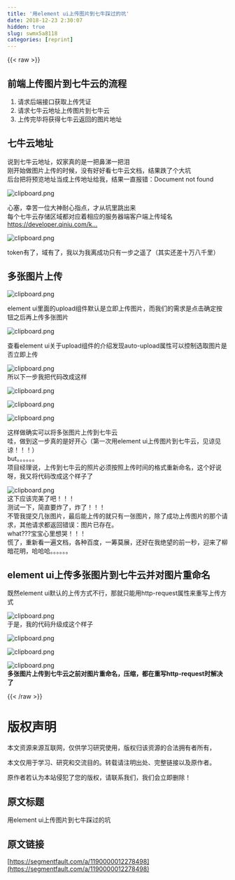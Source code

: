 ```yaml
---
title: '用element ui上传图片到七牛踩过的坑' 
date: 2018-12-23 2:30:07
hidden: true
slug: swmx5a8118
categories: [reprint]
---
```


{{< raw >}}

                    
<h2 id="articleHeader0">前端上传图片到七牛云的流程</h2>
<ol>
<li>请求后端接口获取上传凭证</li>
<li>请求七牛云地址上传图片到七牛云</li>
<li>上传完毕将获得七牛云返回的图片地址</li>
</ol>
<h2 id="articleHeader1">七牛云地址</h2>
<p>说到七牛云地址，奴家真的是一把鼻涕一把泪<br> 刚开始做图片上传的时候，没有好好看七牛云文档，结果跌了个大坑<br> 后台把将预览地址当成上传地址给我，结果一直报错：Document not found</p>
<p><span class="img-wrap"><img data-src="/img/bVZAmT?w=793&amp;h=164" src="https://static.alili.tech/img/bVZAmT?w=793&amp;h=164" alt="clipboard.png" title="clipboard.png" style="cursor: pointer;"></span></p>
<p>心塞，幸苦一位大神耐心指点，才从坑里跳出来<br> 每个七牛云存储区域都对应着相应的服务器端客户端上传域名<br><a href="https://developer.qiniu.com/kodo/manual/1671/region-endpoint" rel="nofollow noreferrer" target="_blank">https://developer.qiniu.com/k...</a></p>
<p><span class="img-wrap"><img data-src="/img/bVZAjX?w=1818&amp;h=561" src="https://static.alili.tech/img/bVZAjX?w=1818&amp;h=561" alt="clipboard.png" title="clipboard.png" style="cursor: pointer; display: inline;"></span></p>
<p>token有了，域有了，我以为我离成功只有一步之遥了（其实还差十万八千里）</p>
<h2 id="articleHeader2">多张图片上传</h2>
<p><span class="img-wrap"><img data-src="/img/bVZAsR?w=650&amp;h=171" src="https://static.alili.tech/img/bVZAsR?w=650&amp;h=171" alt="clipboard.png" title="clipboard.png" style="cursor: pointer; display: inline;"></span></p>
<p>element ui里面的upload组件默认是立即上传图片，而我们的需求是点击确定按钮之后再上传多张图片</p>
<p><span class="img-wrap"><img data-src="/img/bVZFH4?w=828&amp;h=336" src="https://static.alili.tech/img/bVZFH4?w=828&amp;h=336" alt="clipboard.png" title="clipboard.png" style="cursor: pointer;"></span></p>
<p>查看element ui关于upload组件的介绍发现auto-upload属性可以控制选取图片是否立即上传</p>
<p><span class="img-wrap"><img data-src="/img/bVZFUj?w=839&amp;h=43" src="https://static.alili.tech/img/bVZFUj?w=839&amp;h=43" alt="clipboard.png" title="clipboard.png" style="cursor: pointer; display: inline;"></span><br>所以下一步我把代码改成这样</p>
<p><span class="img-wrap"><img data-src="/img/bVZFUX?w=436&amp;h=423" src="https://static.alili.tech/img/bVZFUX?w=436&amp;h=423" alt="clipboard.png" title="clipboard.png" style="cursor: pointer; display: inline;"></span></p>
<p><span class="img-wrap"><img data-src="/img/bVZFWr?w=544&amp;h=347" src="https://static.alili.tech/img/bVZFWr?w=544&amp;h=347" alt="clipboard.png" title="clipboard.png" style="cursor: pointer; display: inline;"></span></p>
<p><span class="img-wrap"><img data-src="/img/bVZFWh?w=689&amp;h=347" src="https://static.alili.tech/img/bVZFWh?w=689&amp;h=347" alt="clipboard.png" title="clipboard.png" style="cursor: pointer; display: inline;"></span></p>
<p>这样做确实可以将多张图片上传到七牛云<br>哇，做到这一步真的是好开心（第一次用element ui上传图片到七牛云，见谅见谅！！！）<br>but。。。。。。<br>项目经理说，上传到七牛云的照片必须按照上传时间的格式重新命名，这个好说呀，我又将代码改成这个样子了</p>
<p><span class="img-wrap"><img data-src="/img/bVZF3t?w=1223&amp;h=308" src="https://static.alili.tech/img/bVZF3t?w=1223&amp;h=308" alt="clipboard.png" title="clipboard.png" style="cursor: pointer;"></span><br>这下应该完美了吧！！！<br>测试一下，简直要炸了，炸了！！！<br>不管我提交几张图片，最后能上传的就只有一张图片，除了成功上传图片的那个请求，其他请求都返回错误：图片已存在。<br>what???宝宝心里想哭！！！<br>慌了，重新看一遍文档，各种百度，一筹莫展，还好在我绝望的前一秒，迎来了柳暗花明，哈哈哈。。。。。。</p>
<h2 id="articleHeader3">element ui上传多张图片到七牛云并对图片重命名</h2>
<p>既然element ui默认的上传方式不行，那就只能用http-request属性来重写上传方式</p>
<p><span class="img-wrap"><img data-src="/img/bVZGd0?w=875&amp;h=63" src="https://static.alili.tech/img/bVZGd0?w=875&amp;h=63" alt="clipboard.png" title="clipboard.png" style="cursor: pointer;"></span><br>于是，我的代码升级成这个样子</p>
<p><span class="img-wrap"><img data-src="/img/bVZGfe?w=774&amp;h=486" src="https://static.alili.tech/img/bVZGfe?w=774&amp;h=486" alt="clipboard.png" title="clipboard.png" style="cursor: pointer; display: inline;"></span></p>
<p><span class="img-wrap"><img data-src="/img/bVZGhA?w=1031&amp;h=640" src="https://static.alili.tech/img/bVZGhA?w=1031&amp;h=640" alt="clipboard.png" title="clipboard.png" style="cursor: pointer;"></span></p>
<p><span class="img-wrap"><img data-src="/img/bVZGkg?w=1059&amp;h=864" src="https://static.alili.tech/img/bVZGkg?w=1059&amp;h=864" alt="clipboard.png" title="clipboard.png" style="cursor: pointer;"></span><br><strong>多张图片上传到七牛云之前对图片重命名，压缩，都在重写http-request时解决了</strong></p>

                
{{< /raw >}}

# 版权声明
本文资源来源互联网，仅供学习研究使用，版权归该资源的合法拥有者所有，

本文仅用于学习、研究和交流目的。转载请注明出处、完整链接以及原作者。

原作者若认为本站侵犯了您的版权，请联系我们，我们会立即删除！

## 原文标题
用element ui上传图片到七牛踩过的坑

## 原文链接
[https://segmentfault.com/a/1190000012278498](https://segmentfault.com/a/1190000012278498)

